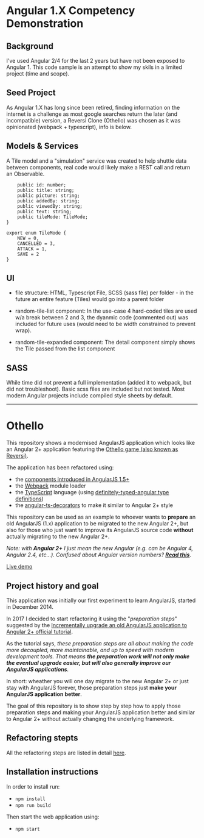 Angular 1.X Competency Demonstration
==========

## Background

I've used Angular 2/4 for the last 2 years but have not been exposed to Angular 1. This code sample is an attempt to show my skils in a limited project (time and scope).

## Seed Project

As Angular 1.X has long since been retired, finding information on the internet is a challenge as most google searches return the later (and incompatible) version, a Reversi Clone (Othello) was chosen as it was opinionated (webpack + typescript), info is below.

## Models & Services

A Tile model and a "simulation" service was created to help shuttle data between components, real code would likely make a REST call and return an Observable.

```export class Tile {
	public id: number;
	public title: string;
	public picture: string;
	public addedBy: string;
	public viewedBy: string;
	public text: string;
	public tileMode: TileMode; 
}

export enum TileMode {
	NEW = 0,
	CANCELLED = 3,
	ATTACK = 1,
	SAVE = 2
}
```

## UI

- file structure: HTML, Typescript File, SCSS (sass file) per folder - in the future an entire feature (Tiles) would go into a parent folder

- random-tile-list component: In the use-case 4 hard-coded tiles are used w/a break between 2 and 3, the dyanmic code (commented out) was included for future uses (would need to be width constrained to prevent wrap).

- random-tile-expanded component: The detail component simply shows the Tile passed from the list component

## SASS

While time did not prevent a full implementation (added it to webpack, but did not troubleshoot). Basic scss files are included but not tested. Most modern Angular projects include compiled style sheets by default.

---

Othello
==========

This repository shows a modernised AngularJS application which looks like an Angular 2+ application featuring the [Othello game (also known as Reversi)](https://en.wikipedia.org/wiki/Reversi).
 
 The application has been refactored using:
  
 - the [components introduced in AngularJS 1.5+](https://docs.angularjs.org/guide/component)
 - the [Webpack](https://webpack.github.io/) module loader
 - the [TypeScript](https://www.typescriptlang.org/) language (using [definitely-typed-angular type definitions](https://www.npmjs.com/package/definitely-typed-angular))
 - the [angular-ts-decorators](https://github.com/vsternbach/angular-ts-decorators) to make it similar to Angular 2+ style

This repository can be used as an example to whoever wants to **prepare** an old AngularJS (1.x) application to be migrated to the new Angular 2+, but also for those who just want to improve its AngularJS source code **without** actually migrating to the new Angular 2+.

*Note: with **Angular 2+** I just mean the new Angular (e.g. can be Angular 4, Angular 2.4, etc...). Confused about Angular version numbers? [**Read this**](http://angularjs.blogspot.nl/2016/12/ok-let-me-explain-its-going-to-be.html)*.

[Live demo](http://shinworld.altervista.org/othello/)

## Project history and goal

This application was initially our first experiment to learn AngularJS, started in December 2014.

In 2017 I decided to start refactoring it using the "*preparation steps*" suggested by the [Incrementally upgrade an old AngularJS application to Angular 2+ official tutorial](https://angular.io/docs/ts/latest/guide/upgrade.html).

As the tutorial says, *these preparation steps are all about making the code more decoupled, more maintainable, and up to speed with modern development tools. That means **the preparation work will not only make the eventual upgrade easier, but will also generally improve our AngularJS applications**.*

In short: wheather you will one day migrate to the new Angular 2+ or just stay with AngularJS forever, those preparation steps just **make your AngularJS application better**.

The goal of this repository is to show step by step how to apply those preparation steps and making your AngularJS application better and similar to Angular 2+ without actually changing the underlying framework.

## Refactoring stepts

All the refactoring steps are listed in detail [here](https://github.com/ShinDarth/Othello/wiki/Refactoring-steps).

## Installation instructions

In order to install run:

- ```npm install```
- ```npm run build```

Then start the web application using:

- ```npm start```
